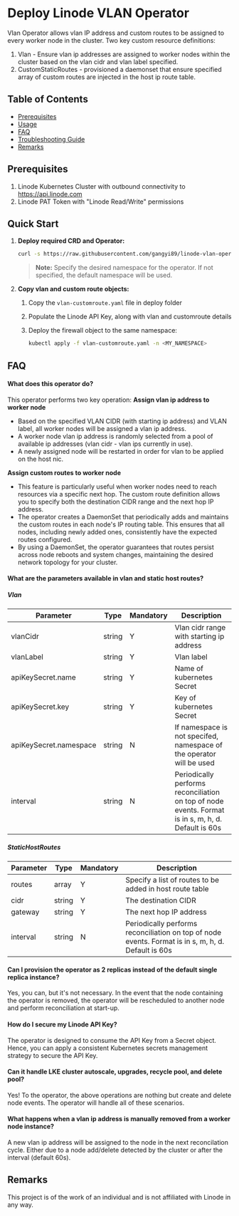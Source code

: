 # Deploy Linode VLAN Operator

Vlan Operator allows vlan IP address and custom routes to be assigned to every worker node in the cluster.
Two key custom resource definitions:
1. Vlan - Ensure vlan ip addresses are assigned to worker nodes within the cluster based on the vlan cidr and vlan label specified.
2. CustomStaticRoutes - provisioned a daemonset that ensure specified array of custom routes are injected in the host ip route table.

## Table of Contents
- [Prerequisites](#prerequisites)
- [Usage](#usage)
- [FAQ](#faq)
- [Troubleshooting Guide](#troubleshooting-guide)
- [Remarks](#remarks)

## Prerequisites

1. Linode Kubernetes Cluster with outbound connectivity to https://api.linode.com
2. Linode PAT Token with "Linode Read/Write" permissions

## Quick Start

1. **Deploy required CRD and Operator:**

   ```bash
   curl -s https://raw.githubusercontent.com/gangyi89/linode-vlan-operator/main/deploy/deploy-linode-vlan-operator.sh | bash -s -- <MY_NAMESPACE>
   ```

   > **Note:** Specify the desired namespace for the operator. If not specified, the default namespace will be used.

2. **Copy vlan and custom route objects:**

   1. Copy the `vlan-customroute.yaml` file in deploy folder
   2. Populate the Linode API Key, along with vlan and customroute details
   3. Deploy the firewall object to the same namespace:

      ```bash
      kubectl apply -f vlan-customroute.yaml -n <MY_NAMESPACE>
      ```

## FAQ

#### What does this operator do?

This operator performs two key operation:
**Assign vlan ip address to worker node**
- Based on the specified VLAN CIDR (with starting ip address) and VLAN label, all worker nodes will be assigned a vlan ip address.
- A worker node vlan ip address is randomly selected from a pool of available ip addresses (vlan cidr - vlan ips currently in use).
- A newly assigned node will be restarted in order for vlan to be applied on the host nic.

**Assign custom routes to worker node**
- This feature is particularly useful when worker nodes need to reach resources via a specific next hop. The custom route definition allows you to specify both the destination CIDR range and the next hop IP address.
- The operator creates a DaemonSet that periodically adds and maintains the custom routes in each node's IP routing table. This ensures that all nodes, including newly added ones, consistently have the expected routes configured.
- By using a DaemonSet, the operator guarantees that routes persist across node reboots and system changes, maintaining the desired network topology for your cluster.

#### What are the parameters available in vlan and static host routes?

##### Vlan
| Parameter | Type | Mandatory | Description |
|----------|----------|----------|----------|
| vlanCidr | string | Y | Vlan cidr range with starting ip address |
| vlanLabel | string | Y | Vlan label |
| apiKeySecret.name | string | Y | Name of kubernetes Secret |
| apiKeySecret.key | string | Y | Key of kubernetes Secret |
| apiKeySecret.namespace | string | N | If namespace is not specifed, namespace of the operator will be used |
| interval | string | N | Periodically performs reconciliation on top of node events. Format is in s, m, h, d. Default is 60s |

##### StaticHostRoutes
| Parameter | Type | Mandatory | Description |
|----------|----------|----------|----------|
| routes | array | Y | Specify a list of routes to be added in host route table |
| cidr | string | Y | The destination CIDR |
| gateway | string | Y | The next hop IP address |
| interval | string | N | Periodically performs reconciliation on top of node events. Format is in s, m, h, d. Default is 60s |

#### Can I provision the operator as 2 replicas instead of the default single replica instance?

Yes, you can, but it's not necessary. In the event that the node containing the operator is removed, the operator will be rescheduled to another node and perform reconciliation at start-up.

#### How do I secure my Linode API Key?

The operator is designed to consume the API Key from a Secret object. Hence, you can apply a consistent Kubernetes secrets management strategy to secure the API Key.

#### Can it handle LKE cluster autoscale, upgrades, recycle pool, and delete pool?

Yes! To the operator, the above operations are nothing but create and delete node events. The operator will handle all of these scenarios.

#### What happens when a vlan ip address is manually removed from a worker node instance?
A new vlan ip address will be assigned to the node in the next reconcilation cycle. Either due to a node add/delete detected by the cluster or after the interval (default 60s).

## Remarks
This project is of the work of an individual and is not affiliated with Linode in any way.